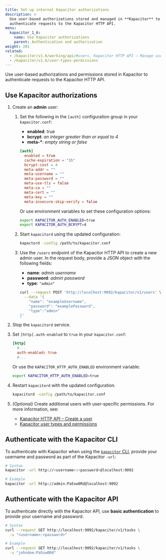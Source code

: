 ```yaml
---
title: Set up internal Kapacitor authorizations
description: >
  Use user-based authorizations stored and managed in **Kapacitor** to
  authenticate requests to the Kapacitor HTTP API. 
menu:
  kapacitor_1_6:
    name: Use Kapacitor authorizations
    parent: Authentication and authorization
weight: 201
related:
  - /kapacitor/v1.6/working/api/#users, Kapacitor HTTP API – Manage users
  - /kapacitor/v1.6/user-types-permissions
---
```


Use user-based authorizations and permissions stored in Kapacitor to
authenticate requests to the Kapacitor HTTP API. 

## Use Kapacitor authorizations

1. Create an **admin** user:
    
    1.  Set the following in the `[auth]` configuration group in your `kapacitor.conf`:
        
        - **enabled**: true
        - **bcrypt**: _an integer greater than or equal to 4_
        - **meta-\***: _empty string or false_

        <!--  -->
        ```toml
        [auth]
          enabled = true
          cache-expiration = "1h"
          bcrypt-cost = 4
          meta-addr = ""
          meta-username = ""
          meta-password = ""
          meta-use-tls = false
          meta-ca = ""
          meta-cert = ""
          meta-key = ""
          meta-insecure-skip-verify = false
        ```

        Or use environment variables to set these configuration options:

        ```sh
        export KAPACITOR_AUTH_ENABLED=true
        export KAPACITOR_AUTH_BCRYPT=4
        ```
    
    2.  Start `kapacitord` using the updated configuration:

        ```sh
        kapactord -config /path/to/kapacitor.conf
        ```
    
    3.  Use the `/users` endpoint of the Kapacitor HTTP API to create a new admin user.
        In the request body, provide a JSON object with the following fields:

        - **name**: _admin username_
        - **password**: _admin password_
        - **type**: `"admin"`

        ```sh
        curl --request POST 'http://localhost:9092/kapacitor/v1/users' \
          --data '{
            "name": "exampleUsername",
            "password": "examplePassword",
            "type":"admin"
        }'
        ```

2.  Stop the `kapacitord` service.

3.  Set `[http].auth-enabled` to `true` in your `kapacitor.conf`:

    ```toml
    [http]
      #...
      auth-enabled: true
      #...
    ```

    Or use the `KAPACITOR_HTTP_AUTH_ENABLED` environment variable:

    ```sh
    export KAPACITOR_HTTP_AUTH_ENABLED=true
    ```

4.  Restart `kapacitord` with the updated configuration.

    ```sh
    kapacitord -config /path/to/kapacitor.conf
    ```

5.  _(Optional)_ Create additional users with user-specific permissions.
    For more information, see:

    - [Kapacitor HTTP API – Create a user](/kapacitor/v1.6/working/api/#create-a-user)
    - [Kapacitor user types and permissions](/kapacitor/v1.6/user-types-permissions)


## Authenticate with the Kapacitor CLI
To authenticate with Kapacitor when using the [`kapacitor` CLI](/kapacitor/v1.6/working/cli_client/),
provide your username and password as part of the Kapacitor `-url`:

```sh
# Syntax
kapacitor -url http://<username>:<password>@localhost:9092

# Example
kapacitor -url http://admin:Pa5sw0Rd@localhost:9092
```

## Authenticate with the Kapacitor API
To authenticate directly with the Kapacitor API, use **basic authentication** to
provide your username and password.

```sh
# Syntax
curl --request GET http://localhost:9092/kapacitor/v1/tasks \
  -u "<username>:<password>" 

# Example
curl --request GET http://localhost:9092/kapacitor/v1/tasks \
  -u "johndoe:Pa5sw0Rd" 
```

